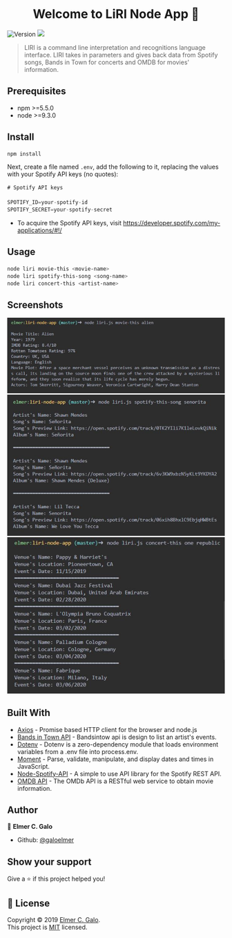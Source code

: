 <h1 align="center">Welcome to LiRI Node App 👋</h1>
<p>
  <img alt="Version" src="https://img.shields.io/badge/version-1.0-blue.svg?cacheSeconds=2592000" />
  <img src="https://img.shields.io/badge/npm-%3E%3D5.5.0-blue.svg" />
</p>

> LIRI is a command line interpretation and recognitions language interface. LIRI takes in parameters and gives back data from Spotify songs, Bands in Town for concerts and OMDB for movies' information.

## Prerequisites

- npm >=5.5.0
- node >=9.3.0

## Install

```sh
npm install
```
Next, create a file named `.env`, add the following to it, replacing the values with your Spotify API keys (no quotes):

```js
# Spotify API keys

SPOTIFY_ID=your-spotify-id
SPOTIFY_SECRET=your-spotify-secret

```
* To acquire the Spotify API keys, visit <https://developer.spotify.com/my-applications/#!/>

## Usage

```sh
node liri movie-this <movie-name>
node liri spotify-this-song <song-name>
node liri concert-this <artist-name>
```

## Screenshots

![movie-this](./assets/img/movie-this.jpg)
![spotify-this-song](./assets/img/spotify-this-song.jpg)
![liri concert-this](./assets/img/concert-this.jpg)

## Built With

* [Axios](https://www.npmjs.com/package/axios) - Promise based HTTP client for the browser and node.js
* [Bands in Town API](https://artists.bandsintown.com/support/bandsintown-api) - Bandsintow api is design to list an artist's events.
* [Dotenv](https://www.npmjs.com/package/dotenv) - Dotenv is a zero-dependency module that loads environment variables from a .env file into process.env.
* [Moment](https://momentjs.com/) - Parse, validate, manipulate, and display dates and times in JavaScript.
* [Node-Spotify-API](https://www.npmjs.com/package/node-spotify-api) - A simple to use API library for the Spotify REST API.
* [OMDB API](http://www.omdbapi.com/) - The OMDb API is a RESTful web service to obtain movie information.

## Author

👤 **Elmer C. Galo**

* Github: [@galoelmer](https://github.com/galoelmer)

## Show your support

Give a ⭐️ if this project helped you!

## 📝 License

Copyright © 2019 [Elmer C. Galo](https://github.com/galoelmer).<br />
This project is [MIT](https://github.com/kefranabg/readme-md-generator/blob/master/LICENSE) licensed.